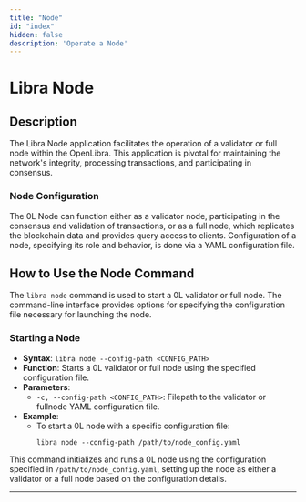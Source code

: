 ```yaml
---
title: "Node"
id: "index"
hidden: false
description: 'Operate a Node'
---
```


# Libra Node

## Description
The Libra Node application facilitates the operation of a validator or full node within the OpenLibra. This application is pivotal for maintaining the network's integrity, processing transactions, and participating in consensus. 

### Node Configuration
The 0L Node can function either as a validator node, participating in the consensus and validation of transactions, or as a full node, which replicates the blockchain data and provides query access to clients. Configuration of a node, specifying its role and behavior, is done via a YAML configuration file.

## How to Use the Node Command
The `libra node` command is used to start a 0L validator or full node. The command-line interface provides options for specifying the configuration file necessary for launching the node.

### Starting a Node
- **Syntax**: `libra node --config-path <CONFIG_PATH>`
- **Function**: Starts a 0L validator or full node using the specified configuration file.
- **Parameters**:
  - `-c, --config-path <CONFIG_PATH>`: Filepath to the validator or fullnode YAML configuration file.
- **Example**:
  - To start a 0L node with a specific configuration file:
    ```
    libra node --config-path /path/to/node_config.yaml
    ```

This command initializes and runs a 0L node using the configuration specified in `/path/to/node_config.yaml`, setting up the node as either a validator or a full node based on the configuration details.

---
